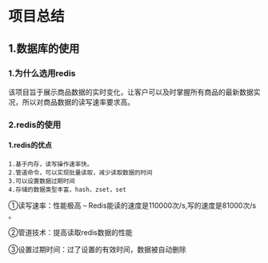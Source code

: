 # 项目总结

## 1.数据库的使用

### 1.为什么选用redis

该项目旨于展示商品数据的实时变化，让客户可以及时掌握所有商品的最新数据实况，所以对商品数据的读写速率要求高。

### 2.redis的使用

#### 1.redis的优点

```
1.基于内存，读写操作速率快。
2.管道命令，可以实现批量读取，减少读取数据的时间
3.可以设置数据过期时间
4.存储的数据类型丰富，hash，zset，set

```

①读写速率：性能极高 – Redis能读的速度是110000次/s,写的速度是81000次/s 。

②管道技术：提高读取redis数据的性能

③设置过期时间：过了设置的有效时间，数据被自动删除

